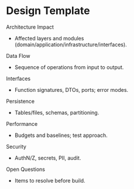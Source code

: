 # Design Template

Architecture Impact
- Affected layers and modules (domain/application/infrastructure/interfaces).

Data Flow
- Sequence of operations from input to output.

Interfaces
- Function signatures, DTOs, ports; error modes.

Persistence
- Tables/files, schemas, partitioning.

Performance
- Budgets and baselines; test approach.

Security
- AuthN/Z, secrets, PII, audit.

Open Questions
- Items to resolve before build.

